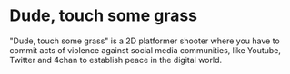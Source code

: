 # Dude, touch some grass
"Dude, touch some grass" is a 2D platformer shooter where you have to commit acts of violence against social media communities, like Youtube, Twitter and 4chan to establish peace in the digital world.
